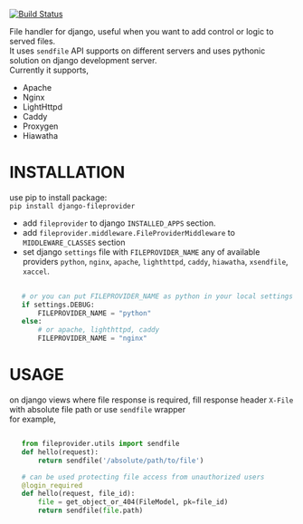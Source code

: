 [![Build Status](https://travis-ci.org/sideffect0/django-fileprovider.svg?branch=master)](https://travis-ci.org/instapk/django-fileprovider)  

File handler for django, useful when you want to add control or logic to served files.  
It uses `sendfile` API supports on different servers and uses pythonic solution on django development server.  
Currently it supports,  

* Apache  
* Nginx  
* LightHttpd  
* Caddy  
* Proxygen    
* Hiawatha  

# INSTALLATION  

  use pip to install package:  
  `pip install django-fileprovider`  

* add `fileprovider` to django `INSTALLED_APPS` section.  
* add `fileprovider.middleware.FileProviderMiddleware` to `MIDDLEWARE_CLASSES` section
* set django `settings` file with `FILEPROVIDER_NAME` any of  available providers `python`, `nginx`, `apache`, `lighthttpd`, 
`caddy`, `hiawatha`, `xsendfile`, `xaccel`.  

 ```python  
    
    # or you can put FILEPROVIDER_NAME as python in your local settings file  
    if settings.DEBUG:
        FILEPROVIDER_NAME = "python"
    else:
        # or apache, lighthttpd, caddy
        FILEPROVIDER_NAME = "nginx"

 ```

# USAGE  

 on django views where file response is required, fill response header `X-File` with absolute file path or use `sendfile` wrapper    
 for example,  

 ```python  

    from fileprovider.utils import sendfile  
    def hello(request):
        return sendfile('/absolute/path/to/file')

    # can be used protecting file access from unauthorized users
    @login_required
    def hello(request, file_id):
        file = get_object_or_404(FileModel, pk=file_id)
        return sendfile(file.path)

 ```
